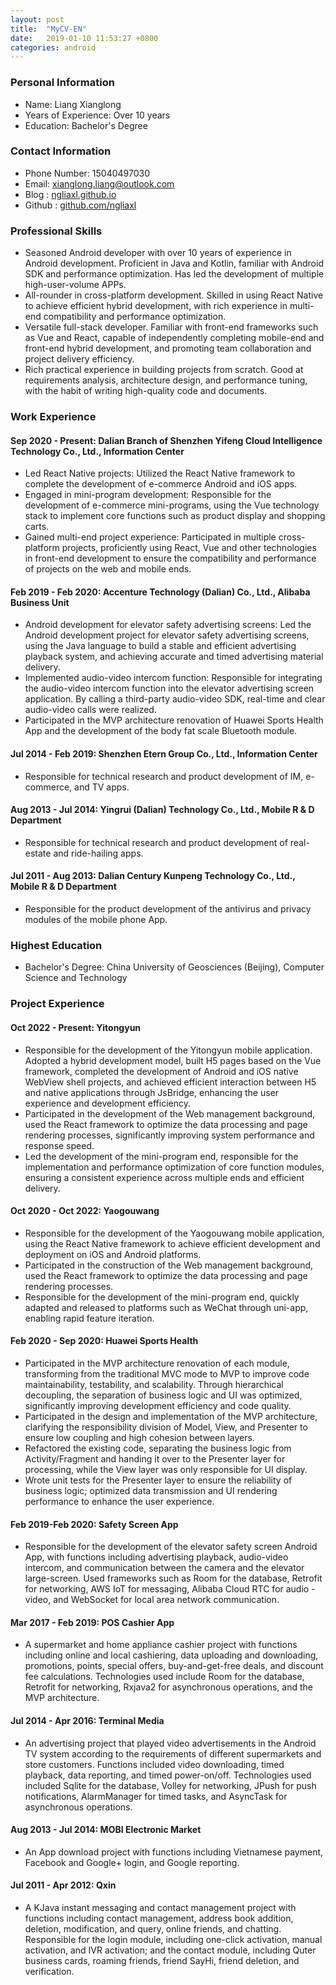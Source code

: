 ```yaml
---
layout: post
title:  "MyCV-EN"
date:   2019-01-10 11:53:27 +0800
categories: android
---
```


### Personal Information
-   Name: Liang Xianglong
-   Years of Experience: Over 10 years
-   Education: Bachelor's Degree

### Contact Information
-   Phone Number: 15040497030
-   Email: xianglong.liang@outlook.com
-	Blog : [ngliaxl.github.io](https://ngliaxl.github.io)
-	Github : [github.com/ngliaxl](https://github.com/ngLiaXL)

### Professional Skills
-   Seasoned Android developer with over 10 years of experience in Android development. Proficient in Java and Kotlin, familiar with Android SDK and performance optimization. Has led the development of multiple high-user-volume APPs.
-   All-rounder in cross-platform development. Skilled in using React Native to achieve efficient hybrid development, with rich experience in multi-end compatibility and performance optimization.
-   Versatile full-stack developer. Familiar with front-end frameworks such as Vue and React, capable of independently completing mobile-end and front-end hybrid development, and promoting team collaboration and project delivery efficiency.
-   Rich practical experience in building projects from scratch. Good at requirements analysis, architecture design, and performance tuning, with the habit of writing high-quality code and documents.

### Work Experience
####    Sep 2020 - Present: Dalian Branch of Shenzhen Yifeng Cloud Intelligence Technology Co., Ltd., Information Center
-   Led React Native projects: Utilized the React Native framework to complete the development of e-commerce Android and iOS apps.
-   Engaged in mini-program development: Responsible for the development of e-commerce mini-programs, using the Vue technology stack to implement core functions such as product display and shopping carts.
-   Gained multi-end project experience: Participated in multiple cross-platform projects, proficiently using React, Vue and other technologies in front-end development to ensure the compatibility and performance of projects on the web and mobile ends.

####    Feb 2019 - Feb 2020: Accenture Technology (Dalian) Co., Ltd., Alibaba Business Unit
-   Android development for elevator safety advertising screens: Led the Android development project for elevator safety advertising screens, using the Java language to build a stable and efficient advertising playback system, and achieving accurate and timed advertising material delivery.
-   Implemented audio-video intercom function: Responsible for integrating the audio-video intercom function into the elevator advertising screen application. By calling a third-party audio-video SDK, real-time and clear audio-video calls were realized.
-   Participated in the MVP architecture renovation of Huawei Sports Health App and the development of the body fat scale Bluetooth module.

####    Jul 2014 - Feb 2019: Shenzhen Etern Group Co., Ltd., Information Center
-   Responsible for technical research and product development of IM, e-commerce, and TV apps.

####    Aug 2013 - Jul 2014: Yingrui (Dalian) Technology Co., Ltd., Mobile R & D Department
-   Responsible for technical research and product development of real-estate and ride-hailing apps.

#### Jul 2011 - Aug 2013: Dalian Century Kunpeng Technology Co., Ltd., Mobile R & D Department
-   Responsible for the product development of the antivirus and privacy modules of the mobile phone App.

### Highest Education
-   Bachelor's Degree: China University of Geosciences (Beijing), Computer Science and Technology

### Project Experience
#### Oct 2022 - Present: Yitongyun
- Responsible for the development of the Yitongyun mobile application. Adopted a hybrid development model, built H5 pages based on the Vue framework, completed the development of Android and iOS native WebView shell projects, and achieved efficient interaction between H5 and native applications through JsBridge, enhancing the user experience and development efficiency.
- Participated in the development of the Web management background, used the React framework to optimize the data processing and page rendering processes, significantly improving system performance and response speed.
- Led the development of the mini-program end, responsible for the implementation and performance optimization of core function modules, ensuring a consistent experience across multiple ends and efficient delivery.

####    Oct 2020 - Oct 2022: Yaogouwang
- Responsible for the development of the Yaogouwang mobile application, using the React Native framework to achieve efficient development and deployment on iOS and Android platforms.
- Participated in the construction of the Web management background, used the React framework to optimize the data processing and page rendering processes.
- Responsible for the development of the mini-program end, quickly adapted and released to platforms such as WeChat through uni-app, enabling rapid feature iteration.

####    Feb 2020 - Sep 2020: Huawei Sports Health
- Participated in the MVP architecture renovation of each module, transforming from the traditional MVC mode to MVP to improve code maintainability, testability, and scalability. Through hierarchical decoupling, the separation of business logic and UI was optimized, significantly improving development efficiency and code quality.
- Participated in the design and implementation of the MVP architecture, clarifying the responsibility division of Model, View, and Presenter to ensure low coupling and high cohesion between layers.
- Refactored the existing code, separating the business logic from Activity/Fragment and handing it over to the Presenter layer for processing, while the View layer was only responsible for UI display.
- Wrote unit tests for the Presenter layer to ensure the reliability of business logic; optimized data transmission and UI rendering performance to enhance the user experience.

####    Feb 2019-Feb 2020: Safety Screen App
- Responsible for the development of the elevator safety screen Android App, with functions including advertising playback, audio-video intercom, and communication between the camera and the elevator large-screen. Used frameworks such as Room for the database, Retrofit for networking, AWS IoT for messaging, Alibaba Cloud RTC for audio - video, and WebSocket for local area network communication.

####    Mar 2017 - Feb 2019: POS Cashier App
- A supermarket and home appliance cashier project with functions including online and local cashiering, data uploading and downloading, promotions, points, special offers, buy-and-get-free deals, and discount fee calculations. Technologies used include Room for the database, Retrofit for networking, Rxjava2 for asynchronous operations, and the MVP architecture.

####    Jul 2014 - Apr 2016: Terminal Media
- An advertising project that played video advertisements in the Android TV system according to the requirements of different supermarkets and store customers. Functions included video downloading, timed playback, data reporting, and timed power-on/off. Technologies used included Sqlite for the database, Volley for networking, JPush for push notifications, AlarmManager for timed tasks, and AsyncTask for asynchronous operations.

####    Aug 2013 - Jul 2014: MOBI Electronic Market
- An App download project with functions including Vietnamese payment, Facebook and Google+ login, and Google reporting.

####    Jul 2011 - Apr 2012: Qxin
- A KJava instant messaging and contact management project with functions including contact management, address book addition, deletion, modification, and query, online friends, and chatting. Responsible for the login module, including one-click activation, manual activation, and IVR activation; and the contact module, including Quter business cards, roaming friends, friend SayHi, friend deletion, and verification.

